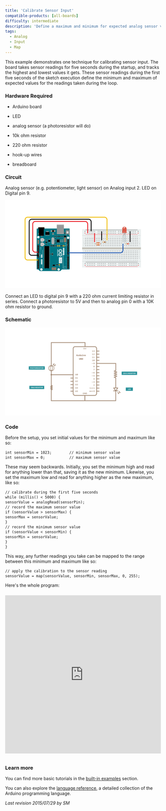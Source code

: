 ```yaml
---
title: 'Calibrate Sensor Input'
compatible-products: [all-boards]
difficulty: intermediate
description: 'Define a maximum and minimum for expected analog sensor values.'
tags: 
  - Analog
  - Input
  - Map
---
```


This example demonstrates one technique for calibrating sensor input.  The board takes sensor readings for five seconds during the startup, and tracks the highest and lowest values it gets. These sensor readings during the first five seconds of the sketch execution define the minimum and maximum of expected values for the readings taken during the loop.

### Hardware Required

- Arduino board

- LED

- analog sensor (a photoresistor will do)

- 10k ohm resistor

- 220 ohm resistor

- hook-up wires

- breadboard

### Circuit

Analog sensor (e.g. potentiometer, light sensor) on Analog input 2.  LED on Digital pin 9.


![](./assets/circuit.png)


Connect an LED to digital pin 9 with a 220 ohm current limiting resistor in series. Connect a photoresistor to 5V and then to analog pin 0 with a 10K ohm resistor to ground.

### Schematic


![](./assets/schematic.png)

### Code

Before the setup, you set initial values for the minimum and maximum like so:

```arduino
int sensorMin = 1023;        // minimum sensor value
int sensorMax = 0;           // maximum sensor value

```

These may seem backwards. Initially, you set the minimum high and read for anything  lower than that, saving it as the new minimum. Likewise, you set the maximum low and read for anything higher as the new maximum, like so:

```arduino
// calibrate during the first five seconds
while (millis() < 5000) {
sensorValue = analogRead(sensorPin);
// record the maximum sensor value
if (sensorValue > sensorMax) {
sensorMax = sensorValue;
}
// record the minimum sensor value
if (sensorValue < sensorMin) {
sensorMin = sensorValue;
}
}

```

This way, any further readings you take can be mapped to the range between this minimum and maximum like so:

```arduino
// apply the calibration to the sensor reading
sensorValue = map(sensorValue, sensorMin, sensorMax, 0, 255);

```

Here's the whole program:

<iframe src='https://create.arduino.cc/example/builtin/03.Analog%5CCalibration/Calibration/preview?embed&snippet' style='height:510px;width:100%;margin:10px 0' frameborder='0'></iframe>

### Learn more

You can find more basic tutorials in the [built-in examples](/built-in-examples) section.

You can also explore the [language reference](https://www.arduino.cc/reference/en/), a detailed collection of the Arduino programming language.

*Last revision 2015/07/29 by SM*